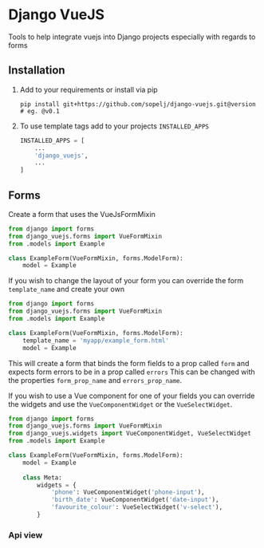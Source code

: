 # Django VueJS

Tools to help integrate vuejs into Django projects especially with regards to forms

## Installation

1. Add to your requirements or install via pip

   ```
   pip install git+https://github.com/sopelj/django-vuejs.git@version  # eg. @v0.1
   ```

2. To use template tags add to your projects `INSTALLED_APPS`

   ```python
   INSTALLED_APPS = [
       ...
       'django_vuejs',
       ...
   ]
   ```

## Forms

Create a form that uses the VueJsFormMixin

```python
from django import forms
from django_vuejs.forms import VueFormMixin
from .models import Example  

class ExampleForm(VueFormMixin, forms.ModelForm):
    model = Example
```

If you wish to change the layout of your form you can override the form `template_name` and create your own

```python
from django import forms
from django_vuejs.forms import VueFormMixin
from .models import Example 

class ExampleForm(VueFormMixin, forms.ModelForm):
    template_name = 'myapp/example_form.html'
    model = Example
```

This will create a form that binds the form fields to a prop called `form` and expects form errors to be in a prop called `errors`
This can be changed with the properties `form_prop_name` and `errors_prop_name`.

If you wish to use a Vue component for one of your fields you can override the widgets and use the `VueComponentWidget` or the `VueSelectWidget`.

```python
from django import forms
from django_vuejs.forms import VueFormMixin
from django_vuejs.widgets import VueComponentWidget, VueSelectWidget
from .models import Example 

class ExampleForm(VueFormMixin, forms.ModelForm):
    model = Example
    
    class Meta:
        widgets = {
            'phone': VueComponentWidget('phone-input'),
            'birth_date': VueComponentWidget('date-input'),
            'favourite_colour': VueSelectWidget('v-select'),
        }
```

### Api view
